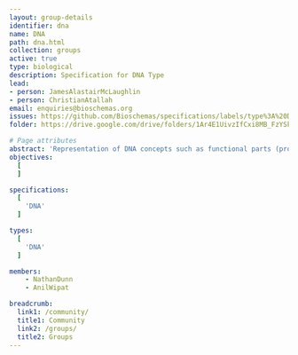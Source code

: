 ```yaml
---
layout: group-details
identifier: dna
name: DNA
path: dna.html
collection: groups
active: true
type: biological
description: Specification for DNA Type
lead: 
- person: JamesAlastairMcLaughlin
- person: ChristianAtallah
email: enquiries@bioschemas.org
issues: https://github.com/Bioschemas/specifications/labels/type%3A%20DNA
folder: https://drive.google.com/drive/folders/1Ar4E1UivzIfCxi8MB_FzYSkEO_EUbe8e

# Page attributes
abstract: 'Representation of DNA concepts such as functional parts (promoters, RBS, terminators, etc), genomic features, and structure (chromosomes, plasmids, etc.)'
objectives:
  [
  ]

specifications:
  [
    'DNA'
  ]

types:
  [
    'DNA'
  ]

members:
    - NathanDunn
    - AnilWipat

breadcrumb:
  link1: /community/
  title1: Community
  link2: /groups/
  title2: Groups
---
```

